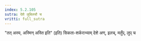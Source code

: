 ```yaml
---
index: 5.2.105
sutra: देशे लुबिलचौ च
vritti: full_sutra
---
```


"तत् अस्य, अस्मिन् अस्ति इति" (इति) सिकता-शर्कराभ्याम् देशे अण्, इलच्, मतुँप्, लुप् च
